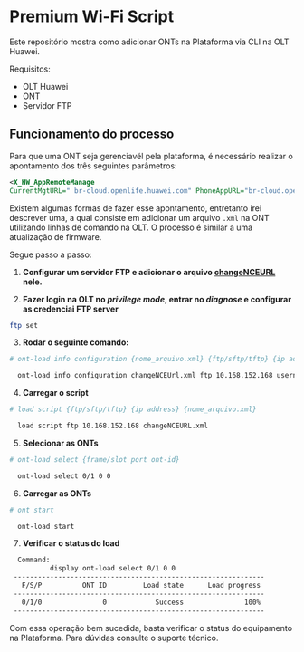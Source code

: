 # Premium Wi-Fi Script

Este repositório mostra como adicionar ONTs na Plataforma via CLI na OLT Huawei.

Requisitos:
- OLT Huawei
- ONT
- Servidor FTP

## Funcionamento do processo

Para que uma ONT seja gerenciavél pela plataforma, é necessário realizar o apontamento dos três seguintes parâmetros:

~~~ xml
<X_HW_AppRemoteManage 
CurrentMgtURL=" br-cloud.openlife.huawei.com" PhoneAppURL="br-cloud.openlife.huawei.com" CurrentPort="9002"/>
~~~

Existem algumas formas de fazer esse apontamento, entretanto irei descrever uma, a qual consiste em adicionar um arquivo `.xml` na ONT utilizando linhas de comando na OLT. O processo é similar a uma atualização de firmware.

Segue passo a passo:

1. ****Configurar um servidor FTP e adicionar o arquivo  [changeNCEURL](./arquivos/changeNCEUrl.xml)**
 nele.**

2. **Fazer login na OLT no _privilege mode_, entrar no _diagnose_ e configurar as credenciai FTP server**

~~~ bash
ftp set 
~~~

3. **Rodar o seguinte comando:**

~~~ bash
# ont-load info configuration {nome_arquivo.xml} {ftp/sftp/tftp} {ip address} {user_ftp} {password_ftp}

  ont-load info configuration changeNCEUrl.xml ftp 10.168.152.168 username ******
~~~

4. **Carregar o script**
~~~ bash
# load script {ftp/sftp/tftp} {ip address} {nome_arquivo.xml}

  load script ftp 10.168.152.168 changeNCEURL.xml
~~~ 

5. **Selecionar as ONTs**

~~~ bash
# ont-load select {frame/slot port ont-id}

  ont-load select 0/1 0 0
~~~ 

6. **Carregar as ONTs**

~~~ bash
# ont start

  ont-load start
~~~ 

7. **Verificar o status do load**

~~~ bash
  Command:
          display ont-load select 0/1 0 0
 --------------------------------------------------------------
   F/S/P          ONT ID         Load state      Load progress
 --------------------------------------------------------------
   0/1/0               0            Success               100%
 --------------------------------------------------------------
~~~ 

Com essa operação bem sucedida, basta verificar o status do equipamento na Plataforma. Para dúvidas consulte o suporte técnico.